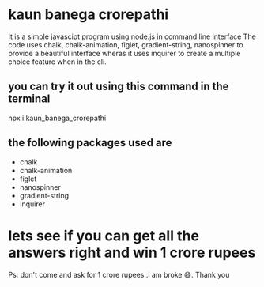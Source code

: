 <h1> kaun banega crorepathi </h1>
It is a simple javascipt program using node.js in command line interface
The code uses chalk, chalk-animation, figlet, gradient-string, nanospinner to provide a beautiful interface wheras it uses inquirer to create a multiple choice feature when in the cli.
<br>
<h2> you can try it out using this command in the terminal</h2>
npx i kaun_banega_crorepathi

<br>
<h2> the following packages used are </h2>
<ul>
<li>chalk</li>
<li>chalk-animation</li>
<li>figlet</li>
<li>nanospinner</li>
<li>gradient-string</li>
<li>inquirer</li>
</ul>

<h1>lets see if you can get all the answers right and win 1 crore rupees</h1>

Ps: don't come and ask for 1 crore rupees..i am broke 😅.
Thank you

